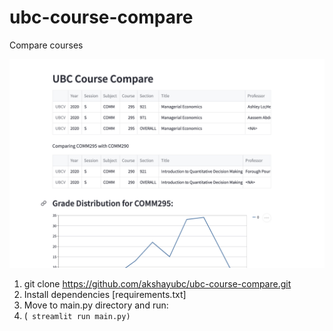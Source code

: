 # ubc-course-compare
Compare courses

![Course Comparison](specs_comparison.png)

1. git clone https://github.com/akshayubc/ubc-course-compare.git
2. Install dependencies [requirements.txt]
3. Move to main.py directory and run: 
4. (` streamlit run main.py)`
